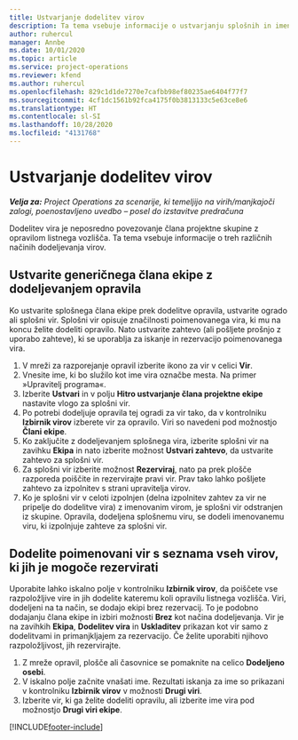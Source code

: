 ```yaml
---
title: Ustvarjanje dodelitev virov
description: Ta tema vsebuje informacije o ustvarjanju splošnih in imenovanih dodelitev virov.
author: ruhercul
manager: Annbe
ms.date: 10/01/2020
ms.topic: article
ms.service: project-operations
ms.reviewer: kfend
ms.author: ruhercul
ms.openlocfilehash: 829c1d1de7270e7cafbb98ef80235ae6404f77f7
ms.sourcegitcommit: 4cf1dc1561b92fca4175f0b3813133c5e63ce8e6
ms.translationtype: HT
ms.contentlocale: sl-SI
ms.lasthandoff: 10/28/2020
ms.locfileid: "4131768"
---
```

# <a name="create-resource-assignments"></a>Ustvarjanje dodelitev virov

_**Velja za:** Project Operations za scenarije, ki temeljijo na virih/manjkajoči zalogi, poenostavljeno uvedbo – posel do izstavitve predračuna_


Dodelitev vira je neposredno povezovanje člana projektne skupine z opravilom listnega vozlišča. Ta tema vsebuje informacije o treh različnih načinih dodeljevanja virov.

## <a name="create-a-generic-team-member-through-task-assignment"></a>Ustvarite generičnega člana ekipe z dodeljevanjem opravila


Ko ustvarite splošnega člana ekipe prek dodelitve opravila, ustvarite ogrado ali splošni vir. Splošni vir opisuje značilnosti poimenovanega vira, ki mu na koncu želite dodeliti opravilo. Nato ustvarite zahtevo (ali pošljete prošnjo z uporabo zahteve), ki se uporablja za iskanje in rezervacijo poimenovanega vira.

1. V mreži za razporejanje opravil izberite ikono za vir v celici **Vir**.
2. Vnesite ime, ki bo služilo kot ime vira označbe mesta. Na primer »Upravitelj programa«.
3. Izberite **Ustvari** in v polju **Hitro ustvarjanje člana projektne ekipe** nastavite vlogo za splošni vir.
4. Po potrebi dodeljuje opravila tej ogradi za vir tako, da v kontrolniku **Izbirnik virov** izberete vir za opravilo. Viri so navedeni pod možnostjo **Člani ekipe**.
5. Ko zaključite z dodeljevanjem splošnega vira, izberite splošni vir na zavihku **Ekipa** in nato izberite možnost **Ustvari zahtevo**, da ustvarite zahtevo za splošni vir.
6. Za splošni vir izberite možnost **Rezerviraj**, nato pa prek plošče razporeda poiščite in rezervirajte pravi vir. Prav tako lahko pošljete zahtevo za izpolnitev s strani upravitelja virov.
7. Ko je splošni vir v celoti izpolnjen (delna izpolnitev zahtev za vir ne pripelje do dodelitve vira) z imenovanim virom, je splošni vir odstranjen iz skupine. Opravila, dodeljena splošnemu viru, se dodeli imenovanemu viru, ki izpolnjuje zahteve za splošni vir.

## <a name="assign-a-named-resource-from-the-list-of-all-bookable-resources"></a>Dodelite poimenovani vir s seznama vseh virov, ki jih je mogoče rezervirati

Uporabite lahko iskalno polje v kontrolniku **Izbirnik virov**, da poiščete vse razpoložljive vire in jih dodelite kateremu koli opravilu listnega vozlišča. Viri, dodeljeni na ta način, se dodajo ekipi brez rezervacij. To je podobno dodajanju člana ekipe in izbiri možnosti **Brez** kot načina dodeljevanja. Vir je na zavihkih **Ekipa**, **Dodelitev vira** in **Uskladitev** prikazan kot vir samo z dodelitvami in primanjkljajem za rezervacijo. Če želite uporabiti njihovo razpoložljivost, jih rezervirajte.

1. Z mreže opravil, plošče ali časovnice se pomaknite na celico **Dodeljeno osebi**.
2. V iskalno polje začnite vnašati ime. Rezultati iskanja za ime so prikazani v kontrolniku **Izbirnik virov** v možnosti **Drugi viri**.
3. Izberite vir, ki ga želite dodeliti opravilu, ali izberite ime vira pod možnostjo **Drugi viri ekipe**.


[!INCLUDE[footer-include](../includes/footer-banner.md)]
